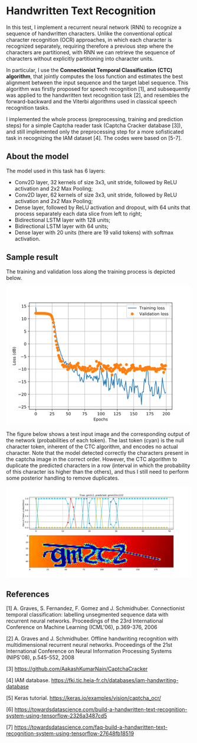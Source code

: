 # Handwritten Text Recognition

In this test, I implement a recurrent neural network (RNN) to recognize a sequence of handwritten characters. Unlike the conventional optical character recognition (OCR) approaches, in which each character is recognized separately, requiring therefore a previous step where  the characters are partitioned, with RNN we can retrieve the sequence of characters without explicitly partitioning into character units.

In particular, I use the **Connectionist Temporal Classification (CTC) algorithm**, that jointly computes the loss function and estimates the best alignment between the input sequence and the target label sequence. This algorithm was firstly proposed for speech recognition [1], and subsequently was applied to the handwritten text recognition task [2], and resembles the forward-backward and the Viterbi algorithms used in classical speech recognition tasks.

I implemented the whole process (preprocessing, training and prediction steps) for a simple Captcha reader task (Captcha Cracker database [3]), and still implemented only the preprocessing step for a more sofisticated task in recognizing the IAM dataset [4]. The codes were based on [5-7].

## About the model

The model used in this task has 6 layers:

 - Conv2D layer, 32 kernels of size 3x3, unit stride, followed by ReLU activation and 2x2 Max Pooling;
 - Conv2D layer, 62 kernels of size 3x3, unit stride, followed by ReLU activation and 2x2 Max Pooling;
 - Dense layer, followed by ReLU activation and dropout, with 64 units that process separately each data slice from left to right;
 - Bidirectional LSTM layer with 128 units;
 - Bidirectional LSTM layer with 64 units;
 - Dense layer with 20 units (there are 19 valid tokens) with softmax activation.

## Sample result

The training and validation loss along the training process is depicted below.

<img src="https://github.com/ryuuji06/handwritten-text-recognition/blob/main/images/ex_hist.png" width="500">

The figure below shows a test input image and the corresponding output of the network (probabilities of each token). The last token (cyan) is the null character token, inherent of the CTC algorithm, and encodes no actual character. Note that the model detected correctly the characters present in the captcha image in the correct order. However, the CTC algorithm to duplicate the predicted characters in a row (interval in which the probability of this character iss higher than the others), and thus I still need to perform some posterior handling to remove duplicates.

<img src="https://github.com/ryuuji06/handwritten-text-recognition/blob/main/images/ex_captcha.png" width="800">

## References

[1] A. Graves, S. Fernandez, F. Gomez and J. Schmidhuber. Connectionist temporal classification: labelling unsegmented sequence data with recurrent neural networks. Proceedings of the 23rd International Conference on Machine Learning (ICML'06), p.369-376, 2006

[2] A. Graves and J. Schmidhuber. Offline handwriting recognition with multidimensional recurrent neural networks. Proceedings of the 21st International Conference on Neural Information Processing Systems (NIPS'08), p.545-552, 2008

[3] https://github.com/AakashKumarNain/CaptchaCracker

[4] IAM database. https://fki.tic.heia-fr.ch/databases/iam-handwriting-database

[5] Keras tutorial. https://keras.io/examples/vision/captcha_ocr/

[6] https://towardsdatascience.com/build-a-handwritten-text-recognition-system-using-tensorflow-2326a3487cd5

[7] https://towardsdatascience.com/faq-build-a-handwritten-text-recognition-system-using-tensorflow-27648fb18519

